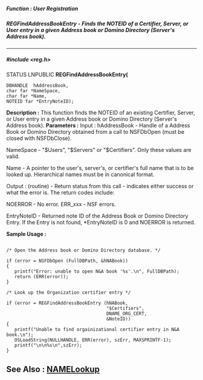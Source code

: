##### Function : User Registration
##### REGFindAddressBookEntry - Finds the NOTEID of a Certifier, Server, or User entry in a given  Address book or Domino Directory (Server's Address book).
---
##### #include <reg.h>
STATUS LNPUBLIC **REGFindAddressBookEntry(**

	DBHANDLE  hAddressBook,
	char far *NameSpace,
	char far *Name,
	NOTEID far *EntryNoteID);
**Description :**
This function finds the NOTEID of an existing Certifier, Server, or User entry 
in a given Address book or Domino Directory (Server's Address book).
**Parameters :**
Input :
hAddressBook  -  Handle of a Address Book or Domino Directory obtained from a call to NSFDbOpen (must be closed with NSFDbClose).

NameSpace  -  "$Users", "$Servers" or "$Certifiers".  Only these values are valid.

Name  -  A pointer to the user's, server's, or certifier's full name that is to be looked up.  Hierarchical names must be in canonical format.

Output :
(routine)  -  Return status from this call - indicates either success or what the error is.  The return codes include:

NOERROR - No error.
ERR_xxx - NSF errors.


EntryNoteID  -  Returned note ID of the Address Book or Domino Directory Entry.  If the Entry is not found,  *EntryNoteID is 0 and  NOERROR is returned.

**Sample Usage :**
```

/* Open the Address book or Domino Directory database. */

if (error = NSFDbOpen (FullDBPath, &hNABook))
{
   printf("Error: unable to open N&A book '%s'.\n", FullDBPath);
   return (ERR(error));
}

/* Look up the Organization certifier entry */

if (error = REGFindAddressBookEntry (hNABook, 
                                     "$Certifiers", 
                                     DNAME_ORG_CERT,
                                     &NoteID))
{
   printf("Unable to find orgainizational certifier entry in N&A book.\n");
   OSLoadString(NULLHANDLE, ERR(error), szErr, MAXSPRINTF-1);
   printf("\n\n%s\n",szErr);
}
```
**See Also :**
[NAMELookup](D:/md_files/NAMELookup.md)
---
